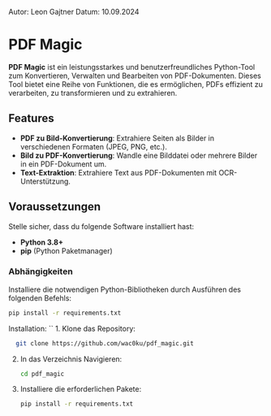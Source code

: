 Autor: Leon Gajtner
Datum: 10.09.2024

# PDF Magic

**PDF Magic** ist ein leistungsstarkes und benutzerfreundliches Python-Tool zum Konvertieren, Verwalten und Bearbeiten von PDF-Dokumenten. Dieses Tool bietet eine Reihe von Funktionen, die es ermöglichen, PDFs effizient zu verarbeiten, zu transformieren und zu extrahieren.

## Features

- **PDF zu Bild-Konvertierung**: Extrahiere Seiten als Bilder in verschiedenen Formaten (JPEG, PNG, etc.).
- **Bild zu PDF-Konvertierung**: Wandle eine Bilddatei oder mehrere Bilder in ein PDF-Dokument um.
- **Text-Extraktion**: Extrahiere Text aus PDF-Dokumenten mit OCR-Unterstützung.

## Voraussetzungen

Stelle sicher, dass du folgende Software installiert hast:

- **Python 3.8+**
- **pip** (Python Paketmanager)

### Abhängigkeiten

Installiere die notwendigen Python-Bibliotheken durch Ausführen des folgenden Befehls:

```bash 
pip install -r requirements.txt
```
Installation:
``
    1. Klone das Repository: 
  ```bash
    git clone https://github.com/wac0ku/pdf_magic.git
  ```
   2. In das Verzeichnis Navigieren:
      ```bash
      cd pdf_magic
   3. Installiere die erforderlichen Pakete:
      ```bash
      pip install -r requirements.txt
      


    
